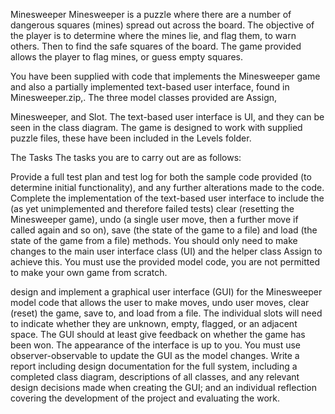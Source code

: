 Minesweeper
Minesweeper is a puzzle where there are a number of dangerous squares (mines) spread out across the board. The objective of the player is to determine where the mines lie, and flag them, to warn others. Then to find the safe squares of the board. The game provided allows the player to flag mines, or guess empty squares.

You have been supplied with code that implements the Minesweeper game and also a partially implemented text-based user interface, found in Minesweeper.zip,. The three model classes provided are Assign,

Minesweeper, and Slot. The text-based user interface is UI, and they can be seen in the class diagram. The game is designed to work with supplied puzzle files, these have been included in the Levels folder.

The Tasks
The tasks you are to carry out are as follows:

Provide a full test plan and test log for both the sample code provided (to determine initial functionality), and any further alterations made to the code. Complete the implementation of the text-based user interface to include the (as yet unimplemented and therefore failed tests) clear (resetting the Minesweeper game), undo (a single user move, then a further move if called again and so on), save (the state of the game to a file) and load (the state of the game from a file) methods. You should only need to make changes to the main user interface class (UI) and the helper class Assign to achieve this. You must use the provided model code, you are not permitted to make your own game from scratch.

design and implement a graphical user interface (GUI) for the Minesweeper model code that allows the user to make moves, undo user moves, clear (reset) the game, save to, and load from a file. The individual slots will need to indicate whether they are unknown, empty, flagged, or an adjacent space. The GUI should at least give feedback on whether the game has been won. The appearance of the interface is up to you. You must use observer-observable to update the GUI as the model changes. Write a report including design documentation for the full system, including a completed class diagram, descriptions of all classes, and any relevant design decisions made when creating the GUI; and an individual reflection covering the development of the project and evaluating the work.
